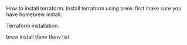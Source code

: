 How to install terraform. 
Install terraform using brew. 
first make sure you have homebrew install. 

Terraform installation. 

brew install tfenv 
tfenv list 
